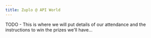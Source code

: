 ```yaml
---
title: Zuplo @ API World
---
```


TODO - This is where we will put details of our attendance and the instructions
to win the prizes we'll have...
